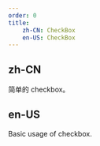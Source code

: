 ```yaml
---
order: 0
title:
    zh-CN: CheckBox
    en-US: CheckBox
---
```


## zh-CN

简单的 checkbox。

## en-US

Basic usage of checkbox.

